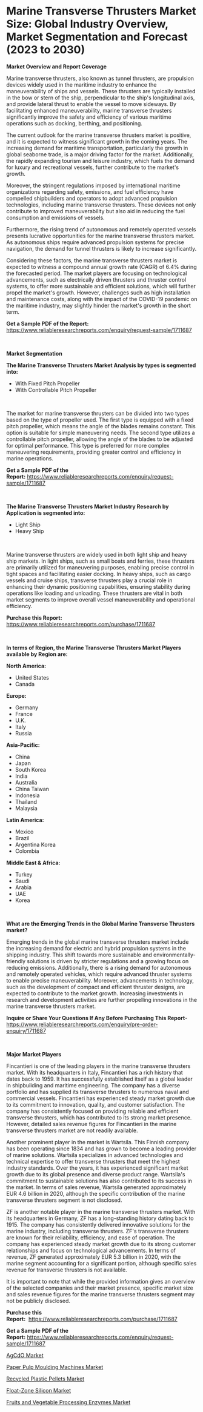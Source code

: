 <p><h1>Marine Transverse Thrusters Market Size: Global Industry Overview, Market Segmentation and Forecast (2023 to 2030)</h1></p><p><strong>Market Overview and Report Coverage</strong></p>
<p><p>Marine transverse thrusters, also known as tunnel thrusters, are propulsion devices widely used in the maritime industry to enhance the maneuverability of ships and vessels. These thrusters are typically installed in the bow or stern of the ship, perpendicular to the ship's longitudinal axis, and provide lateral thrust to enable the vessel to move sideways. By facilitating enhanced maneuverability, marine transverse thrusters significantly improve the safety and efficiency of various maritime operations such as docking, berthing, and positioning.</p><p>The current outlook for the marine transverse thrusters market is positive, and it is expected to witness significant growth in the coming years. The increasing demand for maritime transportation, particularly the growth in global seaborne trade, is a major driving factor for the market. Additionally, the rapidly expanding tourism and leisure industry, which fuels the demand for luxury and recreational vessels, further contribute to the market's growth.</p><p>Moreover, the stringent regulations imposed by international maritime organizations regarding safety, emissions, and fuel efficiency have compelled shipbuilders and operators to adopt advanced propulsion technologies, including marine transverse thrusters. These devices not only contribute to improved maneuverability but also aid in reducing the fuel consumption and emissions of vessels.</p><p>Furthermore, the rising trend of autonomous and remotely operated vessels presents lucrative opportunities for the marine transverse thrusters market. As autonomous ships require advanced propulsion systems for precise navigation, the demand for tunnel thrusters is likely to increase significantly.</p><p>Considering these factors, the marine transverse thrusters market is expected to witness a compound annual growth rate (CAGR) of 6.4% during the forecasted period. The market players are focusing on technological advancements, such as electrically driven thrusters and thruster control systems, to offer more sustainable and efficient solutions, which will further propel the market's growth. However, challenges such as high installation and maintenance costs, along with the impact of the COVID-19 pandemic on the maritime industry, may slightly hinder the market's growth in the short term.</p></p>
<p><strong>Get a Sample PDF of the Report:</strong> <a href="https://www.reliableresearchreports.com/enquiry/request-sample/1711687">https://www.reliableresearchreports.com/enquiry/request-sample/1711687</a></p>
<p>&nbsp;</p>
<p><strong>Market Segmentation</strong></p>
<p><strong>The Marine Transverse Thrusters Market Analysis by types is segmented into:</strong></p>
<p><ul><li>With Fixed Pitch Propeller</li><li>With Controllable Pitch Propeller</li></ul></p>
<p>&nbsp;</p>
<p><p>The market for marine transverse thrusters can be divided into two types based on the type of propeller used. The first type is equipped with a fixed pitch propeller, which means the angle of the blades remains constant. This option is suitable for simple maneuvering needs. The second type utilizes a controllable pitch propeller, allowing the angle of the blades to be adjusted for optimal performance. This type is preferred for more complex maneuvering requirements, providing greater control and efficiency in marine operations.</p></p>
<p><strong>Get a Sample PDF of the Report:</strong>&nbsp;<a href="https://www.reliableresearchreports.com/enquiry/request-sample/1711687">https://www.reliableresearchreports.com/enquiry/request-sample/1711687</a></p>
<p>&nbsp;</p>
<p><strong>The Marine Transverse Thrusters Market Industry Research by Application is segmented into:</strong></p>
<p><ul><li>Light Ship</li><li>Heavy Ship</li></ul></p>
<p>&nbsp;</p>
<p><p>Marine transverse thrusters are widely used in both light ship and heavy ship markets. In light ships, such as small boats and ferries, these thrusters are primarily utilized for maneuvering purposes, enabling precise control in tight spaces and facilitating easier docking. In heavy ships, such as cargo vessels and cruise ships, transverse thrusters play a crucial role in enhancing their dynamic positioning capabilities, ensuring stability during operations like loading and unloading. These thrusters are vital in both market segments to improve overall vessel maneuverability and operational efficiency.</p></p>
<p><strong>Purchase this Report:</strong>&nbsp; <a href="https://www.reliableresearchreports.com/purchase/1711687">https://www.reliableresearchreports.com/purchase/1711687</a></p>
<p>&nbsp;</p>
<p><strong>In terms of Region, the Marine Transverse Thrusters Market Players available by Region are:</strong></p>
<p>
    <p> <strong> North America: </strong>
        <ul>
            <li>United States</li>
            <li>Canada</li>
        </ul>
        </p> 
    <p> <strong> Europe: </strong>
        <ul>
            <li>Germany</li>
            <li>France</li>
            <li>U.K.</li>
            <li>Italy</li>
            <li>Russia</li>
        </ul>
        </p> 
    <p> <strong> Asia-Pacific: </strong>
        <ul>
            <li>China</li>
            <li>Japan</li>
            <li>South Korea</li>
            <li>India</li>
            <li>Australia</li>
            <li>China Taiwan</li>
            <li>Indonesia</li>
            <li>Thailand</li>
            <li>Malaysia</li>
        </ul>
        </p> 
    <p> <strong> Latin America: </strong>
        <ul>
            <li>Mexico</li>
            <li>Brazil</li>
            <li>Argentina Korea</li>
            <li>Colombia</li>
        </ul>
        </p> 
    <p> <strong> Middle East & Africa: </strong>
        <ul>
            <li>Turkey</li>
            <li>Saudi</li>
            <li>Arabia</li>
            <li>UAE</li>
            <li>Korea</li>
        </ul>
    </p>
    </p>
<p>&nbsp;</p>
<p><strong>What are the Emerging Trends in the Global Marine Transverse Thrusters market?</strong></p>
<p><p>Emerging trends in the global marine transverse thrusters market include the increasing demand for electric and hybrid propulsion systems in the shipping industry. This shift towards more sustainable and environmentally-friendly solutions is driven by stricter regulations and a growing focus on reducing emissions. Additionally, there is a rising demand for autonomous and remotely operated vehicles, which require advanced thruster systems to enable precise maneuverability. Moreover, advancements in technology, such as the development of compact and efficient thruster designs, are expected to contribute to the market growth. Increasing investments in research and development activities are further propelling innovations in the marine transverse thrusters market.</p></p>
<p><strong>Inquire or Share Your Questions If Any Before Purchasing This Report</strong>- <a href="https://www.reliableresearchreports.com/enquiry/pre-order-enquiry/1711687">https://www.reliableresearchreports.com/enquiry/pre-order-enquiry/1711687</a></p>
<p>&nbsp;</p>
<p><strong>Major Market Players</strong></p>
<p><p>Fincantieri is one of the leading players in the marine transverse thrusters market. With its headquarters in Italy, Fincantieri has a rich history that dates back to 1959. It has successfully established itself as a global leader in shipbuilding and maritime engineering. The company has a diverse portfolio and has supplied its transverse thrusters to numerous naval and commercial vessels. Fincantieri has experienced steady market growth due to its commitment to innovation, quality, and customer satisfaction. The company has consistently focused on providing reliable and efficient transverse thrusters, which has contributed to its strong market presence. However, detailed sales revenue figures for Fincantieri in the marine transverse thrusters market are not readily available.</p><p>Another prominent player in the market is Wartsila. This Finnish company has been operating since 1834 and has grown to become a leading provider of marine solutions. Wartsila specializes in advanced technologies and technical expertise to offer transverse thrusters that meet the highest industry standards. Over the years, it has experienced significant market growth due to its global presence and diverse product range. Wartsila's commitment to sustainable solutions has also contributed to its success in the market. In terms of sales revenue, Wartsila generated approximately EUR 4.6 billion in 2020, although the specific contribution of the marine transverse thrusters segment is not disclosed.</p><p>ZF is another notable player in the marine transverse thrusters market. With its headquarters in Germany, ZF has a long-standing history dating back to 1915. The company has consistently delivered innovative solutions for the marine industry, including transverse thrusters. ZF's transverse thrusters are known for their reliability, efficiency, and ease of operation. The company has experienced steady market growth due to its strong customer relationships and focus on technological advancements. In terms of revenue, ZF generated approximately EUR 5.3 billion in 2020, with the marine segment accounting for a significant portion, although specific sales revenue for transverse thrusters is not available.</p><p>It is important to note that while the provided information gives an overview of the selected companies and their market presence, specific market size and sales revenue figures for the marine transverse thrusters segment may not be publicly disclosed.</p></p>
<p><strong>Purchase this Report:</strong>&nbsp;&nbsp;<a href="https://www.reliableresearchreports.com/purchase/1711687">https://www.reliableresearchreports.com/purchase/1711687</a></p>
<p></p>
<p><strong>Get a Sample PDF of the Report:</strong>&nbsp;<a href="https://www.reliableresearchreports.com/enquiry/request-sample/1711687">https://www.reliableresearchreports.com/enquiry/request-sample/1711687</a></p>
<p><p><a href="https://www.linkedin.com/pulse/agcdo-market-share-amp-new-trends-analysis-report-type-z6mwf/">AgCdO Market</a></p><p><a href="https://github.com/ashepherd82/Market-Research-Report-List-1/blob/main/paper-pulp-moulding-machines-market.md">Paper Pulp Moulding Machines Market</a></p><p><a href="https://www.linkedin.com/pulse/recycled-plastic-pellets-market-size-share-global-analysis-i6kyf/">Recycled Plastic Pellets Market</a></p><p><a href="https://issuu.com/reportprime-2/docs/float-zone-silicon-market-size-2030.pptx?fr=xKAE9_zU1NQ">Float-Zone Silicon Market</a></p><p><a href="https://issuu.com/reportprime-2/docs/fruits-and-vegetable-processing-enzymes-market-siz?fr=xKAE9_zU1NQ">Fruits and Vegetable Processing Enzymes Market</a></p></p>
